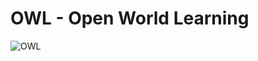 # OWL - Open World Learning


![OWL](https://github.com/user-attachments/assets/68cbb504-4ed9-4644-8464-c98bb3883aa1)
